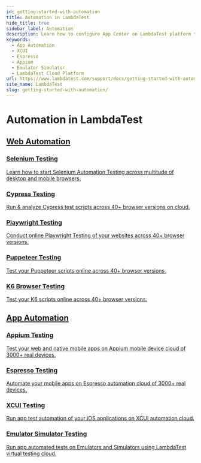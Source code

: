 ```yaml
---
id: getting-started-with-automation
title: Automation in LambdaTest
hide_title: true
sidebar_label: Automation
description: Learn how to configure App Center on LambdaTest platform to run App automation tests on real device cloud.
keywords:
  - App Automation
  - XCUI
  - Espresso
  - Appium
  - Emulator Simulator
  - LambdaTest Cloud Platform
url: https://www.lambdatest.com/support/docs/getting-started-with-automation/
site_name: LambdaTest
slug: getting-started-with-automation/
---
```


<script type="application/ld+json"
      dangerouslySetInnerHTML={{ __html: JSON.stringify({
       "@context": "https://schema.org",
        "@type": "BreadcrumbList",
        "itemListElement": [{
          "@type": "ListItem",
          "position": 1,
          "name": "Home",
          "item": "https://www.lambdatest.com"
        },{
          "@type": "ListItem",
          "position": 2,
          "name": "Support",
          "item": "https://www.lambdatest.com/support/docs/"
        },{
          "@type": "ListItem",
          "position": 3,
          "name": "Automation",
          "item": "https://www.lambdatest.com/support/docs/getting-started-with-automation/"
        }]
      })
    }}
></script>

# Automation in LambdaTest

## [Web Automation](https://www.lambdatest.com/support/docs/web-automation/)

<div className="support_main">  
  <a href="/docs/getting-started-with-lambdatest-automation/">
    <div className="support_inners">
      <h3>Selenium Testing</h3>
      <p>Learn how to start Selenium Automation Testing across multitude of desktop and mobile browsers.</p>
    </div>
  </a>
  <a href="/docs/getting-started-with-cypress-testing/">
    <div className="support_inners">
      <h3>Cypress Testing</h3>
      <p>Run & analyze Cypress test scripts across 40+ browser versions on cloud.</p>
    </div>
  </a>
  <a href="/docs/playwright-testing/">
    <div className="support_inners">
      <h3>Playwright Testing</h3>
      <p>Conduct online Playwright Testing of your websites across 40+ browser versions.</p>
    </div>
  </a>
  <a href="/docs/puppeteer-testing/">
    <div className="support_inners">
      <h3>Puppeteer Testing</h3>
      <p>Test your Puppeteer scripts online across 40+ browser versions.</p>
    </div>
  </a>
  <a href="/docs/k6-browser-testing/">
    <div className="support_inners">
      <h3>K6 Browser Testing</h3>
      <p>Test your K6 scripts online across 40+ browser versions.</p>
    </div>
  </a>
</div>

## [App Automation](https://www.lambdatest.com/support/docs/app-automation/)

<div className="support_main">  
  <a href="/docs/appium-languages-and-frameworks/">
    <div className="support_inners">
      <h3>Appium Testing</h3>
      <p>Test your web and native mobile apps on Appium mobile device cloud of 3000+ real devices.</p>
    </div>
  </a>
  <a href="/docs/getting-started-with-espresso-testing/">
    <div className="support_inners">
      <h3>Espresso Testing</h3>
      <p>Automate your mobile apps on Espresso automation cloud of 3000+ real devices.</p>
    </div>
  </a>
  <a href="/docs/getting-started-with-xcuitest/">
    <div className="support_inners">
      <h3>XCUI Testing</h3>
      <p>Run app test automation of your iOS applications on XCUI automation cloud.</p>
    </div>
  </a>
  <a href="/docs/getapp-automation-on-emulators-simulators/">
    <div className="support_inners">
      <h3>Emulator Simulator Testing</h3>
      <p>Run app automated tests on Emulators and Simulators using LambdaTest virtual testing cloud.</p>
    </div>
  </a>
</div>
